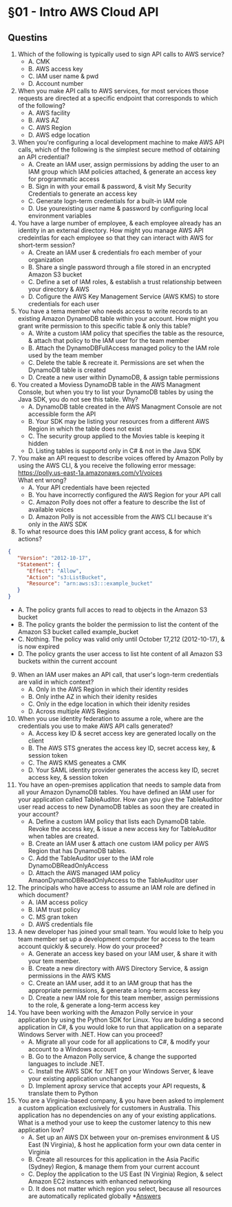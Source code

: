 # §01 - Intro AWS Cloud API

## Questins
1. Which of the following is typically used to sign API calls to AWS service?
    * A. CMK
    * B. AWS access key
    * C. IAM user name & pwd
    * D. Account number
2. When you make API calls to AWS services, for most services those requests are directed at a specific endpoint that corresponds to which of the following?
    * A. AWS facility
    * B. AWS AZ
    * C. AWS Region
    * D. AWS edge location
3. When you're configuring a local development machine to make AWS API calls, which of the following is the simplest secure method of obtaining an API credential?
    * A. Create an IAM user, assign permissions by adding the user to an IAM group which IAM policies attached, & generate an access key for programmatic access
    * B. Sign in with your email & password, & visit My Security Credentials to generate an access key
    * C. Generate logn-term credentials for a built-in IAM role
    * D. Use yourexisting user name & password by configuring local environment variables
4. You have a large number of employee, & each employee already has an identity in an external directory. How might you manage AWS API credeintlas for each employee so that they can interact with AWS for short-term session?
    * A. Create an IAM user & credentials fro each member of your organization
    * B. Share a single password through a file stored in an encrypted Amazon S3 bucket
    * C. Define a set of IAM roles, & establish a trust relationship between your directory & AWS
    * D. Cofigure the AWS Key Management Service (AWS KMS) to store credentials for each user
5. You have a tema member who needs access to write records to an existing Amazon DynamoDB table within your account. How might you grant write permission to this specific table & only this table?
    * A. Write a custom IAM policy that specifies the table as the resource, & attach that policy to the IAM user for the team member
    * B. Attach the DynamoDBFullAccess managed policy to the IAM role used by the team member
    * C. Delete the table & recreate it. Permissions are set when the DynamoDB table is created
    * D. Create a new user within DynamoDB, & assign table permissions
6. You created a Moviess DynamoDB table in the AWS Managment Console, but when you try to list your DynamoDB tables by using the Java SDK, you do not see this table. Why?
    * A. DynamoDB table created in the AWS Managment Console are not accessible form the API
    * B. Your SDK may be listing your resources from a different AWS Region in which the table does not exist
    * C. The security group applied to the Movies table is keeping it hidden
    * D. Listing tables is supportd only in C# & not in the Java SDK
7. You make an API request to describe voices offered by Amazon Polly by using the AWS CLI, & you receive the following error message: https://polly.us-east-1a.amazonaws.com/v1/voices<br/>What ent wrong?
   * A. Your API credentials have been rejected
   * B. You have incorrectly configured the AWS Region for your API call
   * C. Amazon Polly does not offer a feature to describe the list of available voices
   * D. Amazon Polly is not accessible from the AWS CLI because it's only in the AWS SDK
8. To what resource does this IAM policy grant access, & for which actions?
````json
{
   "Version": "2012-10-17",
   "Statement": {
      "Effect": "Allow",
      "Action": "s3:ListBucket",
      "Resource": "arn:aws:s3:::example_bucket"
   }
}
````
   * A. The policy grants full acces to read to objects in the Amazon S3 bucket
   * B. The policy grants the bolder the permission to list the content of the Amazon S3 bucket called example_bucket
   * C. Nothing. The policy was valid only until October 17,212 (2012-10-17), & is now expired
   * D. The policy grants the user access to list hte content of all Amazon S3 buckets within the current account
9.  When an IAM user makes an API call, that user's logn-term credentials are valid in which context?
    * A. Only in the AWS Region in which their identity resides
    * B. Only inthe AZ in which their idenity resides
    * C. Only in the edge location in which their idenity resides
    * D. Across multiple AWS Regions
10. When you use identity federation to assume a role, where are the credentials you use to make AWS API calls generated?
    * A. Access key ID & secret access key are generated locally on the client
    * B. The AWS STS gnerates the access key ID, secret access key, & session token
    * C. The AWS KMS geneates a CMK
    * D. Your SAML identity provider generates the access key ID, secret access key, & session token
11. You have an open-premises application that needs to sample data from all your Amazon DynamoDB tables. You have  defined an IAM user for your application called TableAuditor. How can you give the TableAuditor user read access to new DynamoDB tables as soon they are created in your account?
    * A. Define a custom IAM policy that lists each DynamoDB table. Revoke the access key, & issue a new access key for TableAuditor when tables are created.
    * B. Create an IAM user & attach one custom IAM policy per AWS Region that has DynamoDB tables.
    * C. Add the TableAuditor user to the IAM role DynamoDBReadOnlyAccess
    * D. Attach the AWS managed IAM policy AmaonDynamoDBReadOnlyAccess to the TableAuditor user
12. The principals who have access to assume an IAM role are defined in which document?
    * A. IAM access policy
    * B. IAM trust policy
    * C. MS gran token
    * D. AWS credentials file
13. A new developer has joined your small team. You would loke to help you team member set up a development computer for access to the team account quickly & securely. How do your proceed?
    * A. Generate an access key based on your IAM user, & share it with your tem member.
    * B. Create a new directory with AWS Directory Service, & assign permissions in the AWS KMS
    * C. Create an IAM user, add it to an IAM group that has the appropriate permissions, & generate a long-term access key
    * D. Create a new IAM role for this team member, assign permissions to the role, & generate a long-term access key
14. You have been working with the Amazon Polly service in your application by using the Python SDK for Linux. You are bulding a second application in C#, & you would loke to run that application on a separate Windows Server with .NET. How can you proceed?
    * A. Migrate all your code for all applications to C#, & modify your account to a Windows account
    * B. Go to the Amazon Polly service, & change the supported languages to include .NET.
    * C. Install the AWS SDK for .NET on your Windows Server, & leave your existing application unchanged
    * D. Implement aproxy service that accepts your API requests, & translate them to Python
15. You are a Virginia-based company, & you have been asked to implement a custom application exclusively for customers in Australia. This application has no dependencies on any of your existing applications. What is a method your use to keep the customer latency to this new application low?
    * A. Set up an AWS DX between your on-premises environment & US East (N Virginia), & host he application form your own data center in Virginia
    * B. Create all resources for this application in the Asia Pacific (Sydney) Region, & manage them from your current account
    * C. Deploy the application to the US East (N Virginia) Region, & select Amazon EC2 instances with enhanced networking
    * D. It does not matter which region you select, because all resources are automatically replicated globally
*[Answers]()
